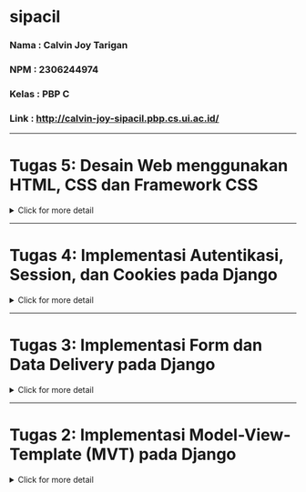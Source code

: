# sipacil
### Nama  : Calvin Joy Tarigan
### NPM   : 2306244974
### Kelas : PBP C
### Link  : http://calvin-joy-sipacil.pbp.cs.ui.ac.id/
---

# Tugas 5: Desain Web menggunakan HTML, CSS dan Framework CSS

<details>
<summary>Click for more detail</summary>
<br>

## 1.  Jika terdapat beberapa CSS selector untuk suatu elemen HTML, jelaskan urutan prioritas pengambilan CSS selector tersebut!
- Inline CSS: CSS yang didefinisikan langsung pada elemen menggunakan atribut style memiliki prioritas tertinggi.

- ID Selector (#id) memiliki tingkat prioritas tertinggi di antara selector lainnya yang ada di dalam file CSS.

- Class, Attribute, dan Pseudo-class Selector (.class, [attribute], :hover) memiliki prioritas di bawah ID selector.

- Tag (Type) Selector (div, p, a) memiliki prioritas paling rendah.

- Universal Selector (*) dan kombinasi atau group selector biasanya memiliki prioritas paling rendah.

- !important: Deklarasi ini mengesampingkan semua aturan di atas, tetapi penggunaannya sebaiknya dihindari karena dapat menyulitkan debugging dan pemeliharaan kode.

Urutan prioritas dihitung berdasarkan kehadiran tipe selector (ID, class, atau tag) di dalam satu rule CSS. Jika dua selector memiliki tingkat spesifisitas yang sama, maka yang muncul terakhir dalam file CSS akan diterapkan.
 
## 2. Mengapa responsive design menjadi konsep yang penting dalam pengembangan aplikasi web? Berikan contoh aplikasi yang sudah dan belum menerapkan responsive design!
Responsive design sangat penting karena memungkinkan aplikasi web beradaptasi dengan berbagai ukuran layar dan perangkat, seperti smartphone, tablet, dan desktop. Ini meningkatkan user experience, memastikan navigasi yang mudah, dan mengoptimalkan SEO, karena mesin pencari seperti Google memprioritaskan situs yang mobile-friendly.

- Contoh aplikasi yang sudah menerapkan responsive design:

Twitter: Desain yang fleksibel dan menyesuaikan tampilan dengan berbagai ukuran layar.

- Contoh aplikasi yang belum menerapkan responsive design:

Craigslist: Tampilan kaku dan sulit diakses dari perangkat mobile, mengharuskan pengguna untuk zoom atau scroll horizontal.

## 3. Jelaskan perbedaan antara margin, border, dan padding, serta cara untuk mengimplementasikan ketiga hal tersebut!
- Margin: Ruang kosong di luar elemen, yang memisahkan elemen dari elemen lain. Margin tidak mempengaruhi ukuran elemen itu sendiri.

- Border: Garis yang mengelilingi elemen, yang berada di antara margin dan padding. Border dapat diatur ketebalan, warna, dan gayanya.

- Padding: Ruang kosong di dalam elemen, antara konten elemen dan border. Padding menambah ruang di dalam elemen tanpa mempengaruhi margin.

Margin, border, dan padding adalah bagian penting dalam mengatur jarak dan tampilan elemen pada halaman web. Margin menambahkan jarak di luar elemen, border adalah garis yang membungkus elemen, dan padding menambah ruang di dalam elemen antara konten dan border. 

Implementasi
```
div {
  margin: 20px; /* Menambah ruang di luar elemen */
  border: 2px solid black; /* Border hitam dengan ketebalan 2px */
  padding: 10px; /* Menambah ruang di dalam elemen, antara konten dan border */
}
```

## 4. Jelaskan konsep flex box dan grid layout beserta kegunaannya!

Flexbox dan Grid Layout adalah dua teknik dalam CSS yang digunakan untuk mengatur tata letak elemen di halaman web, masing-masing dengan karakteristik dan kegunaan yang berbeda.

- Flex box adalah metode tata letak yang dirancang untuk satu dimensi (baik kolom atau baris) dan digunakan untuk mengatur elemen di sepanjang satu sumbu utama (horizontal atau vertikal). 

  Flex box berguna untuk mengatur elemen secara rapi dalam satu baris atau kolom. Cocok untuk tata letak yang lebih sederhana, seperti menyejajarkan item secara horizontal atau vertikal, dan mudah untuk membuat tampilan responsif. Contoh Implementasi Flexbox:
```
.container {
  display: flex; 
  justify-content: center; /* Pusatkan elemen secara horizontal */
  align-items: center; /* Pusatkan elemen secara vertikal */
}
```

- Grid Layout adalah sistem tata letak dua dimensi yang memungkinkan penempatan elemen di dalam baris dan kolom. Berbeda dengan Flexbox yang bekerja pada satu dimensi, Grid Layout memungkinkan pengaturan elemen secara lebih kompleks dalam dua arah (horizontal dan vertikal).

  Grid Layout berguna untuk mengatur elemen dalam baris dan kolom sekaligus. Cocok untuk tata letak yang lebih kompleks, seperti halaman dengan banyak elemen, dan memberikan lebih banyak kontrol dalam membuat tata letak yang terstruktur.
Contoh Implementasi Grid Layout:
```
.container {
  display: grid; 
  grid-template-columns: 1fr 1fr; /* Membuat dua kolom dengan ukuran yang sama */
  grid-gap: 10px; /* Menambahkan jarak antar kolom */
}
```
 
## 5. Jelaskan bagaimana cara kamu mengimplementasikan checklist di atas secara step-by-step (bukan hanya sekadar mengikuti tutorial)!

a. Tambahkan Meta Viewport untuk Responsivitas:
- Tambahkan tag meta viewport di dalam tag `<head>`.
- Sesuaikan pengaturan viewport untuk mendukung tampilan responsif.

b. Integrasikan Tailwind CSS:
- Tambahkan script CDN Tailwind di bagian `<head>`.
- Pastikan CDN dihubungkan dengan benar untuk menggunakan class Tailwind.

c. Buat Navbar dengan Tailwind:
- Buat file navbar.html dengan struktur HTML menggunakan class Tailwind.
- Sertakan navbar di halaman seperti main.html, edit_product.html, dan create_product_entry.html dengan {% include 'navbar.html' %}.

d. Buat Fitur Edit (Update):
- Tambahkan fungsi edit_product di views.py untuk menangani edit data.
- Buat form di edit_product.html dengan metode POST untuk menyimpan perubahan.
- Tambahkan URL path untuk edit di urls.py.
- Tambahkan tombol "Edit" di main.html untuk setiap product entry.

e. Buat Fitur Hapus (Delete):
- Tambahkan fungsi delete_product di views.py untuk menghapus data.
- Tambahkan URL path untuk delete di urls.py.
- Tambahkan tombol "Delete" di main.html untuk setiap product entry.

f. Testing:
- Jalankan aplikasi dengan python manage.py runserver.
- Uji fitur edit dan delete untuk memastikan berfungsi tanpa error.

g. Git Push:
- Lakukan git add, git commit, dan git push ke GitHub.
- GitHub Actions akan otomatis push ke PWS.

</details>

---

# Tugas 4: Implementasi Autentikasi, Session, dan Cookies pada Django

<details>
<summary>Click for more detail</summary>
<br>

1. Perbedaan antara `HttpResponseRedirect()` dan `redirect()`:
- `HttpResponseRedirect()`: Class yang digunakan untuk mengarahkan pengguna ke URL lain. Dalam penggunaannya, kita harus secara manual memberikan URL tujuan sebagai argumen.
- `redirect()`: Shortcut yang disediakan oleh Django untuk mempermudah pembuatan `HttpResponseRedirect`. Fungsi ini bisa menerima argumen berupa URL, nama view, atau object model.
Perbedaan utamanya adalah `redirect()` lebih fleksibel dan merupakan shorthand untuk `HttpResponseRedirect`.

2. Untuk menghubungkan model Product dengan User, biasanya digunakan relasi ForeignKey atau ManyToManyField. ForeignKey digunakan jika setiap produk hanya dimiliki oleh satu pengguna, sedangkan ManyToManyField digunakan jika sebuah produk bisa dimiliki oleh banyak pengguna, dan setiap pengguna juga bisa memiliki banyak produk. Dengan ForeignKey, setiap objek di model Product terhubung ke satu pengguna saja, menunjukkan hubungan satu-ke-banyak. Sebaliknya, ManyToManyField memungkinkan hubungan banyak-ke-banyak, di mana satu produk dapat dimiliki oleh banyak pengguna, dan setiap pengguna dapat memiliki banyak produk.
```python
# Implementasi pada models.py yang ada pada subdirektori main
...
from django.contrib.auth.models import User
...
class ProductEntry(models.Model):
    user = models.ForeignKey(User, on_delete=models.CASCADE) # Penghubung dengan model User
    ...
```

3. Perbedaan antara authentication dan authorization:
- Authentication: Proses verifikasi identitas pengguna (misalnya, apakah username dan password benar?). Ini terjadi ketika pengguna login.
- Authorization: Setelah pengguna terautentikasi, authorization menentukan hak akses pengguna terhadap sumber daya tertentu (misalnya, apakah pengguna ini boleh mengakses halaman admin?).

Implementasi di Django:
- Authentication: Django menggunakan `django.contrib.auth` untuk mengautentikasi pengguna. Ketika pengguna memasukkan kredensial mereka, Django memverifikasi melalui model User. Jika kredensial cocok, pengguna dianggap terautentikasi.
- Authorization: Django menyediakan decorators seperti `@login_required` dan permission system untuk mengontrol akses ke views tertentu berdasarkan status autentikasi atau hak akses pengguna.

4. Django menggunakan session untuk mengingat pengguna yang telah login. Saat pengguna berhasil login, Django menyimpan session ID pengguna dalam sebuah cookie di browser. Informasi detail mengenai pengguna disimpan di server dalam database session.

Cookies adalah file kecil yang disimpan di browser pengguna, digunakan untuk menyimpan data sesi, preferensi pengguna, dll.
Cookies juga dapat digunakan untuk menyimpan preferensi bahasa, keranjang belanja, atau untuk tracking analitik.
Tidak semua cookies aman. Beberapa cookies (seperti cookies yang digunakan untuk login session) harus ditandai dengan flag HttpOnly dan Secure untuk mencegah akses dari JavaScript dan memastikan hanya dikirim melalui koneksi HTTPS.

5. Cara saya mengimplementasikan checklist step-by-step,

a. Membuat Fungsi Registrasi:
- Impor `UserCreationForm` dan `messages` di views.py.
- Tambahkan fungsi `register()` untuk menangani pembuatan akun pengguna. Fungsi ini menggunakan `UserCreationForm` untuk menampilkan dan memvalidasi form registrasi.
- Jika form valid, data pengguna disimpan, dan pesan sukses ditampilkan menggunakan messages.success. Pengguna kemudian diarahkan ke halaman login setelah registrasi berhasil.

b. Membuat Template HTML untuk Registrasi:
Buat file register.html yang memuat form pendaftaran dengan menggunakan `{{ form.as_table }}` untuk menampilkan form dalam bentuk tabel. Pastikan juga untuk menyertakan CSRF token untuk keamanan.

c. Menghubungkan Fungsi ke URL:
Di urls.py, impor fungsi `register()` dan tambahkan ke dalam urlpatterns untuk menghubungkan URL /register/ dengan fungsi registrasi.

d. Membuat Fungsi Login:
- Impor AuthenticationForm, authenticate, dan login di views.py.
- Tambahkan fungsi `login_user()` untuk menangani autentikasi pengguna. Fungsi ini mengecek apakah form login valid dan melakukan login jika data benar.
- Setelah berhasil login, pengguna diarahkan ke halaman utama (main).

e. Membuat Template HTML untuk Login:
Buat file login.html untuk menampilkan form login. Tambahkan juga link ke halaman registrasi jika pengguna belum memiliki akun.

f. Menghubungkan Login ke URL:
Di urls.py, impor fungsi login_user() dan tambahkan URL /login/ ke dalam urlpatterns.

g. Menambahkan Logout dan Restriksi Akses:
- Tambahkan fungsi `logout_user()` di views.py untuk menghapus sesi pengguna dan mengarahkan mereka kembali ke halaman login setelah logout.
- Gunakan dekorator  `@login_required` pada fungsi show_main() untuk membatasi akses hanya kepada pengguna yang sudah login.

h. Menambahkan Fitur Cookies untuk Last Login:
- Pada fungsi `login_user()`, tambahkan cookie last_login setelah login berhasil menggunakan response.set_cookie(). Di halaman utama, cookie ini ditampilkan untuk menunjukkan kapan terakhir kali pengguna login.
- Pada fungsi logout, hapus cookie last_login menggunakan `response.delete_cookie()`.

i. Menghubungkan Model ProductEntry dengan User:
- Tambahkan ForeignKey ke model ProductEntry untuk mengaitkan product entry dengan pengguna yang membuatnya. Gunakan request.user untuk menetapkan pengguna saat product entry disimpan.
- Ubah query di fungsi show_main() untuk hanya menampilkan product entries milik pengguna yang sedang login dengan memfilter berdasarkan user=request.user.

j. Menerapkan Migrasi:
Jalankan `python manage.py makemigrations` dan `python manage.py migrate` untuk menerapkan perubahan model ke database, termasuk penambahan relasi ForeignKey.

k. Git Push:
- Lakukan git add, git commit, dan git push ke GitHub.
- GitHub Actions akan otomatis push ke PWS.


</details>

---

# Tugas 3: Implementasi Form dan Data Delivery pada Django

<details>
<summary>Click for more detail</summary>
<br>

1. Data delivery penting dalam pengimplementasian platform karena memungkinkan pertukaran informasi antara client dan server. Tanpa mekanisme ini, aplikasi tidak akan dapat menampilkan atau menerima data secara dinamis, yang sangat penting dalam aplikasi berbasis web yang membutuhkan interaksi terus-menerus dengan server untuk mendapatkan atau mengirimkan informasi.

2. JSON biasanya dianggap lebih baik untuk penggunaan web modern dibandingkan XML karena JSON lebih ringkas, lebih mudah dibaca oleh manusia, dan lebih cepat diproses oleh komputer. JSON juga memiliki struktur yang lebih sederhana dibandingkan XML, yang sering kali membutuhkan tag pembuka dan penutup yang memperbesar ukuran data. Oleh karena itu, JSON lebih populer karena efisiensi dalam pengiriman data dan kemudahan penggunaan dengan bahasa pemrograman modern, termasuk JavaScript.

3. Method is_valid() pada form Django digunakan untuk memvalidasi data yang dimasukkan ke dalam form. Method ini akan memeriksa apakah data yang dimasukkan sesuai dengan aturan validasi yang telah ditentukan (seperti tipe data, panjang karakter, dsb.). Jika data valid, method ini mengembalikan nilai True dan data dapat diproses lebih lanjut. Kita membutuhkan method ini untuk memastikan bahwa data yang dikirimkan ke server tidak mengandung kesalahan atau nilai yang tidak diinginkan, sehingga aplikasi berjalan dengan aman dan sesuai harapan.

4. csrf_token digunakan untuk melindungi aplikasi dari serangan CSRF (Cross-Site Request Forgery). Jika kita tidak menambahkan csrf_token, penyerang dapat mengirimkan permintaan palsu dari situs lain yang seolah-olah berasal dari pengguna yang sah, sehingga memungkinkan penyerang untuk melakukan aksi seperti mengubah data atau melakukan transaksi tanpa sepengetahuan pengguna. Dengan csrf_token, setiap permintaan form harus mengandung token yang hanya valid untuk sesi pengguna tersebut, sehingga serangan CSRF bisa dicegah.

5. Cara saya mengimplementasikan checklist step-by-step,

a. Buat Skeleton Views
- Buat direktori templates dan file base.html.
- Gunakan {% block %} di base.html untuk membuat kerangka umum yang bisa di-extend.
- Ubah file main.html untuk me-extend base.html.
- Sesuaikan settings.py dengan menambahkan templates ke dalam DIRS pada variabel TEMPLATES.

b. Ubah Primary Key menjadi UUID
- Tambahkan baris id = models.UUIDField() di models.py untuk mengganti ID menjadi UUID.
- Jika sudah ada data, hapus database lama (db.sqlite3).
- Jalankan perintah migrasi:
```
python manage.py makemigrations
python manage.py migrate
```

c. Buat Form Input Data
- Buat file forms.py di direktori main dan tambahkan form model ProductEntryForm.
- Tambahkan fungsi create_product_entry di views.py untuk menampilkan form dan menyimpan data yang diinput.
- Ubah fungsi show_main di views.py untuk menampilkan data ProductEntry yang sudah ada.
- Tambahkan URL path di urls.py untuk mengakses form input data

d. Tampilkan Data dalam Format XML dan JSON
- Tambahkan fungsi show_xml dan show_json di views.py untuk menampilkan data dalam format XML dan JSON menggunakan serializers.
- Buat path URL untuk masing-masing format di urls.py:
```
path('xml/', show_xml, name='show_xml'),
path('json/', show_json, name='show_json')
```

e. Tampilkan Data Berdasarkan ID dalam Format XML dan JSON
- Tambahkan fungsi show_xml_by_id dan show_json_by_id di views.py untuk menampilkan data berdasarkan ID.
- Buat path URL untuk mengakses data berdasarkan ID di urls.py:
```
path('xml/<str:id>/', show_xml_by_id, name='show_xml_by_id'),
path('json/<str:id>/', show_json_by_id, name='show_json_by_id'),
```

f. Tes dengan Postman
- Jalankan server Django dengan perintah python manage.py runserver.
- Gunakan Postman untuk mengakses URL /xml/, /json/, /xml/[id], dan /json/[id].
![image](https://github.com/user-attachments/assets/f615f146-a445-469e-8461-74a648f1de12)
![image](https://github.com/user-attachments/assets/2deb2f2d-9f96-48c3-a4b5-4da731629c19)
![image](https://github.com/user-attachments/assets/807d2d84-8401-4db4-bf36-00a676ac1f0a)
![image](https://github.com/user-attachments/assets/bd545733-8451-4fae-91d7-620bf8bb2e0b)

g. Push Otomatis ke PWS Menggunakan GitHub Actions:
- Buat direktori .github/workflows/ di proyek Django.
- Buat file deploy.yml di dalamnya, kemudian isi dengan code yang diberikan asdos di dc
- Membuat Secret di GitHub:
Pergi ke Settings > Secrets and variables > Actions.
Isi Secret dengan format,
```
Name : PWS_URL
Secret : https://<username>:<password>@pbp.cs.ui.ac.id/<username>/<proyek>
```
- Update settings.py, tambahkan CSRF_TRUSTED_ORIGINS = ["https://<URL_PWS_KAMU>"]
  
h. Git Push:
- Lakukan git add, git commit, dan git push ke GitHub.
- GitHub Actions akan otomatis push ke PWS.

</details>

---

# Tugas 2: Implementasi Model-View-Template (MVT) pada Django

<details>
<summary>Click for more detail</summary>
<br>

1. Dengan mengikuti dan memahami contoh ataupun langkah dari tutorial 0 dan 1 kemudian saya implementasikan sesuai kebutuhan yang diminta.
  Ketika terjadi kesalahan, saya cenderung mencari langkah mana yang terlewat ataupun salah, kemudian memulainya lagi dari awal agar dapat lebih ingat lagi langkah demi langkah.

a. Persiapan Awal:
Instalasi Django: Install Django menggunakan pip.
Pembuatan Proyek: Inisialisasi proyek Django baru.
Pembuatan Aplikasi: Buat aplikasi dalam proyek Django.

b. Konfigurasi urls.py:
Definisi URL di Proyek: Tambahkan rute untuk aplikasi dalam konfigurasi URL proyek.
URL Aplikasi: Tentukan rute untuk views dalam aplikasi.

c. Implementasi views.py:
Buat Views: Definisikan fungsi untuk menangani request dan mengembalikan respons yang sesuai.

d. Desain models.py:
Definisikan Model: Buat model untuk merepresentasikan data yang akan disimpan di database.
Migrasi: Terapkan perubahan model ke database.

e. Buat Berkas HTML:
Template HTML: Buat berkas HTML untuk menampilkan data yang dikirim oleh views.

f. Testing:
Jalankan Server: Mulai server pengembangan.
Uji Akses: Akses aplikasi melalui browser untuk memastikan semuanya berfungsi dengan baik.

g. Git:
Add, Commit, Push: Simpan perubahan kode ke repositori versi kontrol dengan Git.

h. Deployment PWS:
Deploy: Push aplikasi ke PWS agar dapat terlihat secara online

3. User mengirimkan request melalui URL, lalu Django mengarahkan permintaan ke View yang memproses logika. Jika perlu data, View berinteraksi dengan Model untuk mengambilnya dari database. Setelah itu, View mengirim data ke Template yang menampilkan hasilnya dalam bentuk HTML. Akhirnya, Django mengirimkan response tersebut kembali ke user sebagai halaman web yang bisa dilihat di browser.
![image](https://github.com/user-attachments/assets/f427b469-1528-49ab-9b4b-df4706ec63bd)

4. Git berfungsi sebagai version control system (vcs) yang sangat berguna dalam pengembangan perangkat lunak. Fungsinya yaitu tracking perubahan, kolaborasi, backup, branching dan merging.
   
5. Django adalah pilihan ideal untuk pemula karena menawarkan kerangka kerja terstruktur dengan fitur lengkap seperti autentikasi, admin panel, dan ORM yang mempercepat pengembangan. Dengan arsitektur Model-View-Template (MVT), Django memisahkan logika bisnis, data, dan tampilan secara jelas, memudahkan pemahaman dan implementasi. Dokumentasi yang lengkap dan komunitas besar juga menyediakan dukungan yang cepat dan akses ke solusi, sehingga proses pembelajaran menjadi lebih mudah.

6. Karena berfungsi untuk memetakan objek Python ke dalam tabel di database. Dengan ORM, pengembang dapat berinteraksi dengan database menggunakan objek Python tanpa perlu menulis query SQL secara langsung.
  Django ORM otomatis menerjemahkan operasi pada objek model menjadi instruksi SQL, sehingga mempermudah manipulasi data dan menjaga kode tetap portable di berbagai jenis database.

</details>
